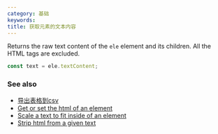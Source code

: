 ```yaml
---
category: 基础
keywords:
title: 获取元素的文本内容
---
```


Returns the raw text content of the `ele` element and its children. All the HTML tags are excluded.

```js
const text = ele.textContent;
```

### See also

-   [导出表格到csv](/export-a-table-to-csv)
-   [Get or set the html of an element](/get-or-set-the-html-of-an-element)
-   [Scale a text to fit inside of an element](/scale-a-text-to-fit-inside-of-an-element)
-   [Strip html from a given text](/strip-html-from-a-given-text)
